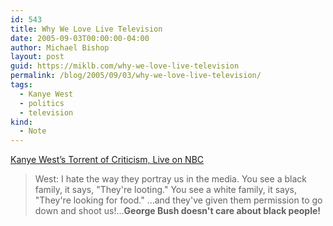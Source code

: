 ```yaml
---
id: 543
title: Why We Love Live Television
date: 2005-09-03T00:00:00-04:00
author: Michael Bishop
layout: post
guid: https://miklb.com/why-we-love-live-television
permalink: /blog/2005/09/03/why-we-love-live-television/
tags:
  - Kanye West
  - politics
  - television
kind:
  - Note
---
```

<p><a href="http://www.washingtonpost.com/wp-dyn/content/article/2005/09/03/AR2005090300165.html">Kanye West’s Torrent of Criticism, Live on NBC</a> <snicker></snicker></p>
<blockquote>West: I hate the way they portray us in the media. You see a black family, it says, "They're looting." You see a white family, it says, "They're looking for food." ...and they've given them permission to go down and shoot us!...<strong>George Bush doesn't care about black people!</strong></blockquote>
<p></snicker></p>